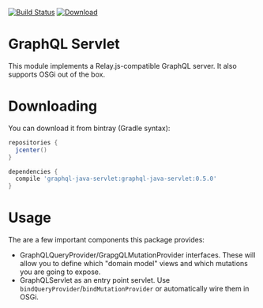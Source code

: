 [![Build Status](https://travis-ci.org/yrashk/graphql-java-servlet.svg?branch=master)](https://travis-ci.org/yrashk/graphql-java-servlet)
[![Download](https://api.bintray.com/packages/yrashk/maven/graphql-java-servlet/images/download.svg)](https://bintray.com/yrashk/maven/graphql-java-servlet/_latestVersion)

# GraphQL Servlet

This module implements a Relay.js-compatible GraphQL server. It also supports OSGi out of the box.

# Downloading

You can download it from bintray (Gradle syntax):

```groovy
repositories {
  jcenter()
}

dependencies {
  compile 'graphql-java-servlet:graphql-java-servlet:0.5.0'
}
```

# Usage

The are a few important components this package provides:

* GraphQLQueryProvider/GrapgQLMutationProvider interfaces. These will allow you
  to define which "domain model" views and which mutations you are going to expose.
* GraphQLServlet as an entry point servlet. Use `bindQueryProvider`/`bindMutationProvider` or automatically wire
them in OSGi.
